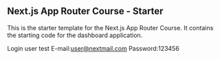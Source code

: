 ## Next.js App Router Course - Starter

This is the starter template for the Next.js App Router Course. It contains the starting code for the dashboard application.

Login user test 
E-mail:user@nextmail.com
Password:123456